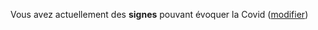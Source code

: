 Vous avez actuellement des **signes** pouvant évoquer la Covid (<a href="#symptomesactuels">modifier</a>)
